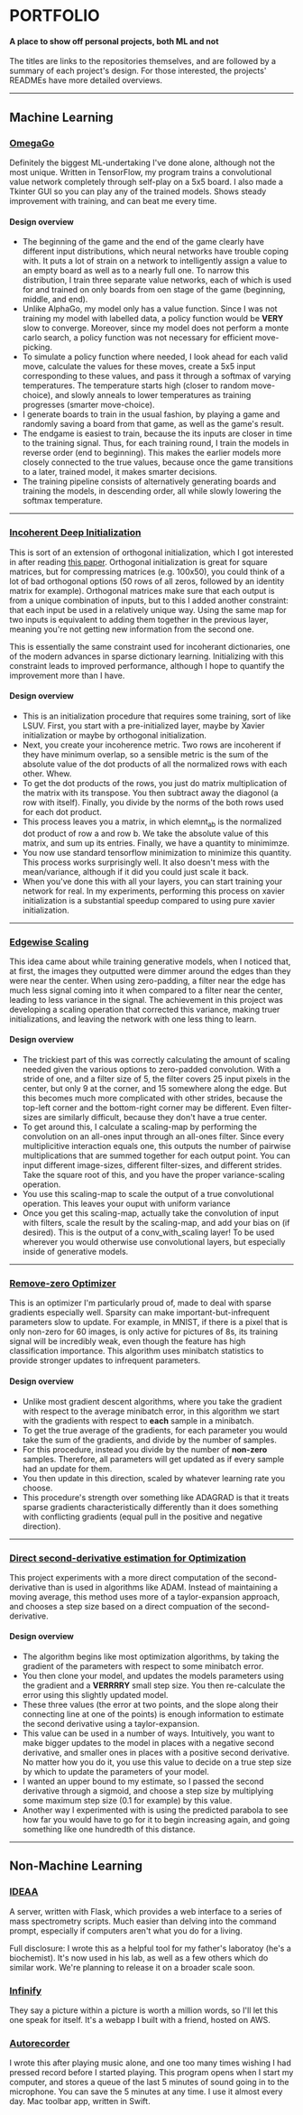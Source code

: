 # PORTFOLIO
#### A place to show off personal projects, both ML and not
The titles are links to the repositories themselves, and are followed by a summary of each project's design. For those interested, the projects' READMEs have more detailed overviews.
___

## Machine Learning
### [OmegaGo](https://github.com/samlobel/OmegaGo)
Definitely the biggest ML-undertaking I've done alone, although not the most unique. Written in TensorFlow, my program trains a convolutional value network completely through self-play on a 5x5 board. I also made a Tkinter GUI so you can play any of the trained models. Shows steady improvement with training, and can beat me every time.
#### Design overview
* The beginning of the game and the end of the game clearly have different input distributions, which neural networks have trouble coping with. It puts a lot of strain on a network to intelligently assign a value to an empty board as well as to a nearly full one. To narrow this distribution, I train three separate value networks, each of which is used for and trained on only boards from oen stage of the game (beginning, middle, and end).
* Unlike AlphaGo, my model only has a value function. Since I was not training my model with labelled data, a policy function would be __VERY__ slow to converge. Moreover, since my model does not perform a monte carlo search, a policy function was not necessary for efficient move-picking.
* To simulate a policy function where needed, I look ahead for each valid move, calculate the values for these moves, create a 5x5 input corresponding to these values, and pass it through a softmax of varying temperatures. The temperature starts high (closer to random move-choice), and slowly anneals to lower temperatures as training progresses (smarter move-choice).
* I generate boards to train in the usual fashion, by playing a game and randomly saving a board from that game, as well as the game's result.
* The endgame is easiest to train, because the its inputs are closer in time to the training signal. Thus, for each training round, I train the models in reverse order (end to beginning). This makes the earlier models more closely connected to the true values, because once the game transitions to a later, trained model, it makes smarter decisions.
* The training pipeline consists of alternatively generating boards and training the models, in descending order, all while slowly lowering the softmax temperature.

___

### [Incoherent Deep Initialization](https://github.com/samlobel/INCOHERANT_INITIALIZATION)
This is sort of an extension of orthogonal initialization, which I got interested in after reading [this paper](https://arxiv.org/abs/1312.6120). Orthogonal initialization is great for square matrices, but for compressing matrices (e.g. 100x50), you could think of a lot of bad orthogonal options (50 rows of all zeros, followed by an identity matrix for example). Orthogonal matrices make sure that each output is from a unique combination of inputs, but to this I added another constraint: that each input be used in a relatively unique way. Using the same map for two inputs is equivalent to adding them together in the previous layer, meaning you're not getting new information from the second one.

This is essentially the same constraint used for incoherant dictionaries, one of the modern advances in sparse dictionary learning. Initializing with this constraint leads to improved performance, although I hope to quantify the improvement more than I have.

#### Design overview
* This is an initialization procedure that requires some training, sort of like LSUV. First, you start with a pre-initialized layer, maybe by Xavier initialization or maybe by orthogonal initialization.
* Next, you create your incoherence metric. Two rows are incoherent if they have minimum overlap, so a sensible metric is the sum of the absolute value of the dot products of all the normalized rows with each other. Whew.
* To get the dot products of the rows, you just do matrix multiplication of the matrix with its transpose. You then subtract away the diagonol (a row with itself). Finally, you divide by the norms of the both rows used for each dot product.
* This process leaves you a matrix, in which elemnt<sub>ab</sub> is the normalized dot product of row a and row b. We take the absolute value of this matrix, and sum up its entries. Finally, we have a quantity to minimimze.
* You now use standard tensorflow minimization to minimize this quantity. This process works surprisingly well. It also doesn't mess with the mean/variance, although if it did you could just scale it back.
* When you've done this with all your layers, you can start training your  network for real. In my experiments, performing this process on xavier initialization is a substantial speedup compared to using pure xavier initialization. 


___

### [Edgewise Scaling](https://github.com/samlobel/EDGEWISE_SCALING)
This idea came about while training generative models, when I noticed that, at first, the images they outputted were dimmer around the edges than they were near the center. When using zero-padding, a filter near the edge has much less signal coming into it when compared to a filter near the center, leading to less variance in the signal. The achievement in this project was developing a scaling operation that corrected this variance, making truer initializations, and leaving the network with one less thing to learn.
#### Design overview
* The trickiest part of this was correctly calculating the amount of scaling needed given the various options to zero-padded convolution. With a stride of one, and a filter size of 5, the filter covers 25 input pixels in the center, but only 9 at the corner, and 15 somewhere along the edge. But this becomes much more complicated with other strides, because the top-left corner and the bottom-right corner may be different. Even filter-sizes are similarly difficult, because they don't have a true center.
* To get around this, I calculate a scaling-map by performing the convolution on an all-ones input through an all-ones filter. Since every multiplicitive interaction equals one, this outputs the number of pairwise multiplications that are summed together for each output point. You can input different image-sizes, different filter-sizes, and different strides. Take the square root of this, and you have the proper variance-scaling operation.
* You use this scaling-map to scale the output of a true convolutional operation. This leaves your ouput with uniform variance
* Once you get this scaling-map, actually take the convolution of input with filters, scale the result by the scaling-map, and add your bias on (if desired). This is the output of a conv_with_scaling layer! To be used wherever you would otherwise use convolutional layers, but especially inside of generative models.

___

### [Remove-zero Optimizer](https://github.com/samlobel/REMOVE_ZEROS_OPTIMIZER)
This is an optimizer I'm particularly proud of, made to deal with sparse gradients especially well. Sparsity can make important-but-infrequent parameters slow to update. For example, in MNIST, if there is a pixel that is only non-zero for 60 images, is only active for pictures of 8s, its training signal will be incredibly weak, even though the feature has high classification importance. This algorithm uses minibatch statistics to provide stronger updates to infrequent parameters.

#### Design overview
* Unlike most gradient descent algorithms, where you take the gradient with respect to the average minibatch error, in this algorithm we start with the gradients with respect to __each__ sample in a minibatch.
* To get the true average of the gradients, for each parameter you would take the sum of the gradients, and divide by the number of samples.
* For this procedure, instead you divide by the number of __non-zero__ samples. Therefore, all parameters will get updated as if every sample had an update for them.
* You then update in this direction, scaled by whatever learning rate you choose. 
* This procedure's strength over something like ADAGRAD is that it treats sparse gradients characteristically differently than it does something with conflicting gradients (equal pull in the positive and negative direction). 


___

### [Direct second-derivative estimation for Optimization](https://github.com/samlobel/DIRECT_CURVATURE_ESTIMATION)
This project experiments with a more direct computation of the second-derivative than is used in algorithms like ADAM. Instead of maintaining a moving average, this method uses more of a taylor-expansion approach, and chooses a step size based on a direct compuation of the second-derivative.
#### Design overview
* The algorithm begins like most optimization algorithms, by taking the gradient of the parameters with respect to some minibatch error.
* You then clone your model, and updates the models parameters using the gradient and a __VERRRRY__ small step size. You then re-calculate the error using this slightly updated model.
* These three values (the error at two points, and the slope along their connecting line at one of the points) is enough information to estimate the second derivative using a taylor-expansion.
* This value can be used in a number of ways. Intuitively, you want to make bigger updates to the model in places with a negative second derivative, and smaller ones in places with a positive second derivative. No matter how you do it, you use this value to decide on a true step size by which to update the parameters of your model.
* I wanted an upper bound to my estimate, so I passed the second derivative through a sigmoid, and choose a step size by multiplying some maximum step size (0.1 for example) by this value.
* Another way I experimented with is using the predicted parabola to see how far you would have to go for it to begin increasing again, and going something like one hundredth of this distance.

___


## Non-Machine Learning
### [IDEAA](https://github.com/samlobel/IDEAA)
A server, written with Flask, which provides a web interface to a series of mass spectrometry scripts. Much easier than delving into the command prompt, especially if computers aren't what you do for a living.

Full disclosure: I wrote this as a helpful tool for my father's laboratoy (he's a biochemist). It's now used in his lab, as well as a few others which do similar work. We're planning to release it on a broader scale soon.

### [Infinify](http://ec2-54-191-228-243.us-west-2.compute.amazonaws.com/)
They say a picture within a picture is worth a million words, so I'll let this one speak for itself. It's a webapp I built with a friend, hosted on AWS.

### [Autorecorder](https://github.com/samlobel/AutoRecorder)
I wrote this after playing music alone, and one too many times wishing I had pressed record before I started playing. This program opens when I start my computer, and stores a queue of the last 5 minutes of sound going in to the microphone. You can save the 5 minutes at any time. I use it almost every day. Mac toolbar app, written in Swift.




